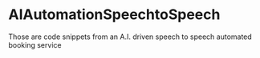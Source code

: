 # AIAutomationSpeechtoSpeech
Those are code snippets from an A.I. driven speech to speech automated booking service

